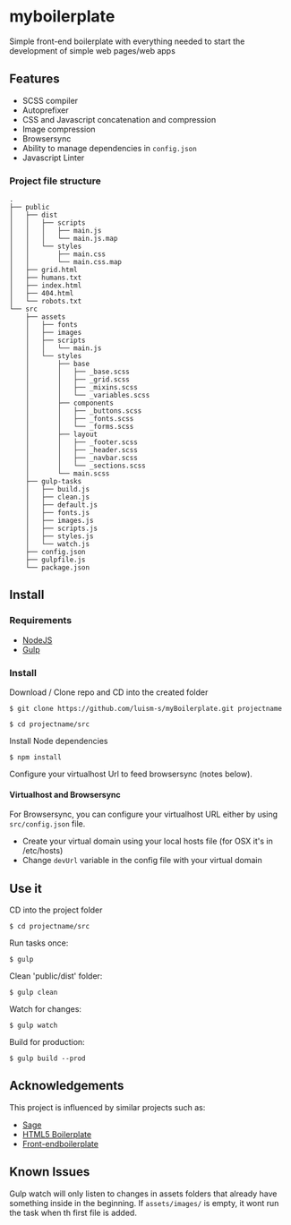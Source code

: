 # myboilerplate

Simple front-end boilerplate with everything needed to start the development of simple web pages/web apps

## Features

* SCSS compiler
* Autoprefixer
* CSS and Javascript concatenation and compression
* Image compression
* Browsersync
* Ability to manage dependencies in `config.json`
* Javascript Linter

### Project file structure

    .                                     
    ├── public                                  
    │   ├── dist                                   
    │   │   ├── scripts                              
    │   │   │   ├── main.js                          
    │   │   │   └── main.js.map                      
    │   │   └── styles                               
    │   │       ├── main.css                         
    │   │       └── main.css.map                     
    │   ├── grid.html                                
    │   ├── humans.txt                               
    │   ├── index.html                                       
    │   ├── 404.html                              
    │   └── robots.txt                                   
    └── src                                          
        ├── assets                                   
        │   ├── fonts                                
        │   ├── images                               
        │   ├── scripts                              
        │   │   └── main.js                          
        │   └── styles                               
        │       ├── base                             
        │       │   ├── _base.scss                
        │       │   ├── _grid.scss                   
        │       │   ├── _mixins.scss                 
        │       │   └── _variables.scss              
        │       ├── components                       
        │       │   ├── _buttons.scss                
        │       │   ├── _fonts.scss                  
        │       │   └── _forms.scss                  
        │       ├── layout                           
        │       │   ├── _footer.scss                 
        │       │   ├── _header.scss                 
        │       │   ├── _navbar.scss                 
        │       │   └── _sections.scss               
        │       └── main.scss                                  
        ├── gulp-tasks                               
        │   ├── build.js                             
        │   ├── clean.js                             
        │   ├── default.js                           
        │   ├── fonts.js                             
        │   ├── images.js                            
        │   ├── scripts.js                           
        │   ├── styles.js                            
        │   └── watch.js                    
        ├── config.json                              
        ├── gulpfile.js                             
        └── package.json                             
                                                 
## Install

### Requirements

* [NodeJS](https://nodejs.org/)
* [Gulp](http://gulpjs.com/)

### Install

Download / Clone repo and CD into the created folder

    $ git clone https://github.com/luism-s/myBoilerplate.git projectname 

    $ cd projectname/src
    
Install Node dependencies

    $ npm install

Configure your virtualhost Url to feed browsersync (notes below).
 
#### Virtualhost and Browsersync

For Browsersync, you can configure your virtualhost URL either by using `src/config.json` file.

* Create your virtual domain using your local hosts file (for OSX it's in /etc/hosts)
* Change `devUrl` variable in the config file with your virtual domain


## Use it

CD into the project folder

    $ cd projectname/src

Run tasks once: 

    $ gulp

Clean 'public/dist' folder:

    $ gulp clean

Watch for changes:

    $ gulp watch

Build for production: 

    $ gulp build --prod

## Acknowledgements 

This project is influenced by similar projects such as:
* [Sage](https://roots.io/sage/)
* [HTML5 Boilerplate](https://html5boilerplate.com/)
* [Front-endboilerplate](http://frontendboilerplate.com/)

## Known Issues
Gulp watch will only listen to changes in assets folders that already have something inside in the beginning. If `assets/images/` is empty, it wont run the task when th first file is added. 
